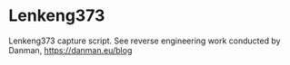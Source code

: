 # Lenkeng373
Lenkeng373 capture script. See reverse engineering work conducted by Danman, https://danman.eu/blog
